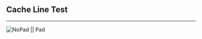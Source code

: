 ## Cache Line Test

---

![NoPad || Pad](https://github.com/onlyLeoll/Document/blob/master/CacheLine/cacheline.benchmark.png)
